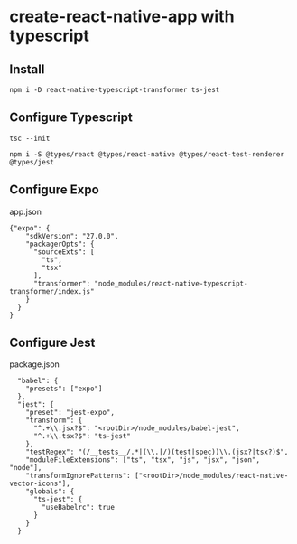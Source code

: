 # create-react-native-app with typescript

## Install

`npm i -D react-native-typescript-transformer ts-jest`

## Configure Typescript

`tsc --init`

`npm i -S @types/react @types/react-native @types/react-test-renderer @types/jest`

## Configure Expo

app.json

```
{"expo": {
    "sdkVersion": "27.0.0",
    "packagerOpts": {
      "sourceExts": [
        "ts",
        "tsx"
      ],
      "transformer": "node_modules/react-native-typescript-transformer/index.js"
    }
  }
}
```

## Configure Jest

package.json

```
  "babel": {
    "presets": ["expo"]
  },
  "jest": {
    "preset": "jest-expo",
    "transform": {
      "^.+\\.jsx?$": "<rootDir>/node_modules/babel-jest",
      "^.+\\.tsx?$": "ts-jest"
    },
    "testRegex": "(/__tests__/.*|(\\.|/)(test|spec))\\.(jsx?|tsx?)$",
    "moduleFileExtensions": ["ts", "tsx", "js", "jsx", "json", "node"],
    "transformIgnorePatterns": ["<rootDir>/node_modules/react-native-vector-icons"],
    "globals": {
      "ts-jest": {
        "useBabelrc": true
      }
    }
  }
```
